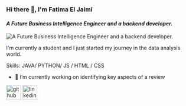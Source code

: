 ### Hi there 👋, I'm Fatima El Jaimi
#### *A Future Business Intelligence Engineer and a backend developer.*
![*A Future Business Intelligence Engineer and a backend developer.*](https://arturssmirnovs.github.io/github-profile-readme-generator/images/banner.png)

I'm currently a student and I just started my journey in the data analysis world.

Skills: JAVA/ PYTHON/ JS / HTML / CSS

- 🔭 I’m currently working on identifying key aspects of a review 


[<img src='https://cdn.jsdelivr.net/npm/simple-icons@3.0.1/icons/github.svg' alt='github' height='40'>](https://github.com/FatimaEljaimi)  [<img src='https://cdn.jsdelivr.net/npm/simple-icons@3.0.1/icons/linkedin.svg' alt='linkedin' height='40'>](https://www.linkedin.com/in/fatima-eljaimi/)  

